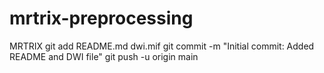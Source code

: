 # mrtrix-preprocessing
MRTRIX
git add README.md dwi.mif
git commit -m "Initial commit: Added README and DWI file"
git push -u origin main
